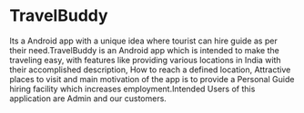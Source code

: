 # TravelBuddy
Its a Android app with a unique idea where tourist can hire guide as per their need.TravelBuddy is an Android app which is intended to make the traveling easy, with features like providing various locations in India with their accomplished description, How to reach a defined location, Attractive places to visit and main motivation of the app is to provide a Personal Guide hiring facility which increases employment.Intended Users of this application are Admin and our customers.
